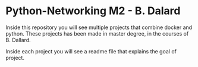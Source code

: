 # Python-Networking M2 - B. Dalard

Inside this repository you will see multiple projects that combine docker and python. These projects has been made in master degree, in the courses of B. Dallard.

Inside each project you will see a readme file that explains the goal of project.
